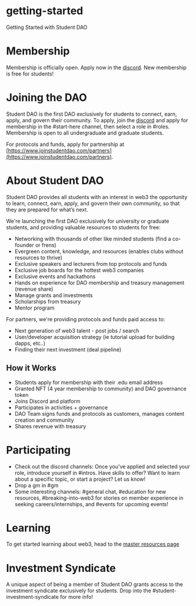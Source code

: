 # getting-started
Getting Started with Student DAO

# Membership

Membership is officially open. Apply now in the [discord](https://t.co/JyvAuggRGX). New membership is free for students!

# Joining the DAO

Student DAO is the first DAO exclusively for students to connect, earn, apply, and govern their community. To apply, join the [discord](https://t.co/JyvAuggRGX) and apply for membership in the #start-here channel, then select a role in #roles. Membership is open to all undergraduate and graduate students.

For protocols and funds, apply for partnership at [https://www.joinstudentdao.com/partners](https://www.joinstudentdao.com/partners). 

# About Student DAO

Student DAO provides all students with an interest in web3 the opportunity to learn, connect, earn, apply, and govern their own community, so that they are prepared for what’s next. 

We're launching the first DAO exclusively for university or graduate students, and providing valuable resources to students for free:
* Networking with thousands of other like minded students (find a co-founder or frens)
* Evergreen content, knowledge, and resources (enables clubs without resources to thrive)
* Exclusive speakers and lecturers from top protocols and funds
* Exclusive job boards for the hottest web3 companies
* Exclusive events and hackathons
* Hands on experience for DAO membership and treasury management (revenue share)
* Manage grants and investments
* Scholarships from treasury
* Mentor program

For partners, we're providing protocols and funds paid access to:
* Next generation of web3 talent - post jobs / search
* User/developer acquisition strategy (ie tutorial upload for building dapps, etc..) 
* Finding their next investment (deal pipeline)

## How it Works

* Students apply for membership with their .edu email address
* Granted NFT (4 year membership to community) and DAO governance token
* Joins Discord and platform
* Participates in activities + governance 
* DAO Team signs funds and protocols as customers, manages content creation and community
* Shares revenue with treasury

# Participating

* Check out the discord channels: Once you've applied and selected your role, introduce yourself in #intros. Have skills to offer? Want to learn about a specific topic, or start a project? Let us know!
* Drop a gm in #gm
* Some interesting channels: #general chat, #education for new resources, #breaking-into-web3 for stories on member experience in seeking careers/internships, and #events for upcoming events!

# Learning

To get started learning about web3, head to the [master resources page](https://github.com/joinstudentdao/resources)

# Investment Syndicate

A unique aspect of being a member of Student DAO grants access to the investment syndicate exclusively for students. Drop into the #student-investment-syndicate for more info!


